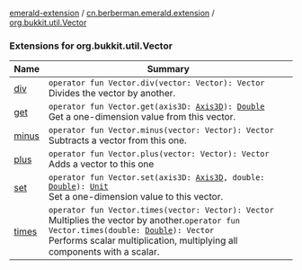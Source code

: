 [emerald-extension](../../index.md) / [cn.berberman.emerald.extension](../index.md) / [org.bukkit.util.Vector](.)

### Extensions for org.bukkit.util.Vector

| Name | Summary |
|---|---|
| [div](div.md) | `operator fun Vector.div(vector: Vector): Vector`<br>Divides the vector by another. |
| [get](get.md) | `operator fun Vector.get(axis3D: `[`Axis3D`](../-axis3-d/index.md)`): `[`Double`](https://kotlinlang.org/api/latest/jvm/stdlib/kotlin/-double/index.html)<br>Get a one-dimension value from this vector. |
| [minus](minus.md) | `operator fun Vector.minus(vector: Vector): Vector`<br>Subtracts a vector from this one. |
| [plus](plus.md) | `operator fun Vector.plus(vector: Vector): Vector`<br>Adds a vector to this one |
| [set](set.md) | `operator fun Vector.set(axis3D: `[`Axis3D`](../-axis3-d/index.md)`, double: `[`Double`](https://kotlinlang.org/api/latest/jvm/stdlib/kotlin/-double/index.html)`): `[`Unit`](https://kotlinlang.org/api/latest/jvm/stdlib/kotlin/-unit/index.html)<br>Set a one-dimension value to this vector. |
| [times](times.md) | `operator fun Vector.times(vector: Vector): Vector`<br>Multiplies the vector by another.`operator fun Vector.times(double: `[`Double`](https://kotlinlang.org/api/latest/jvm/stdlib/kotlin/-double/index.html)`): Vector`<br>Performs scalar multiplication, multiplying all components with a scalar. |

